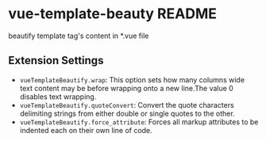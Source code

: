 # vue-template-beauty README

beautify template tag's content in \*.vue file

## Extension Settings

-   `vueTemplateBeautify.wrap`: This option sets how many columns wide text content may be before wrapping onto a new line.The value 0 disables text wrapping.
-   `vueTemplateBeautify.quoteConvert`: Convert the quote characters delimiting strings from either double or single quotes to the other.
-   `vueTemplateBeautify.force_attribute`: Forces all markup attributes to be indented each on their own line of code.
